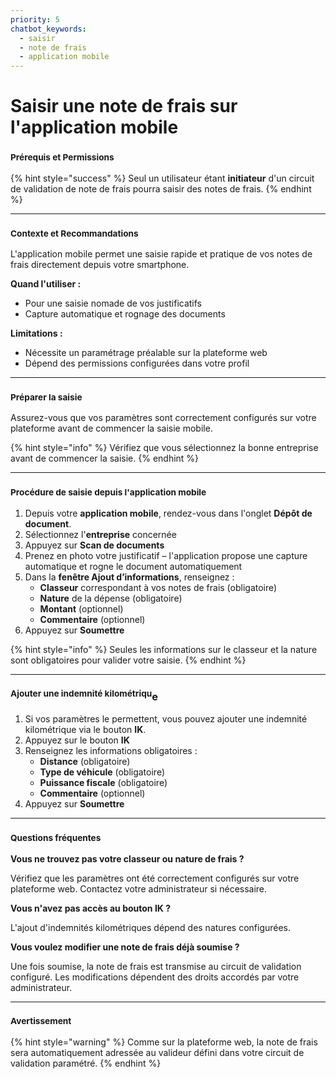 ```yaml
---
priority: 5
chatbot_keywords: 
  - saisir
  - note de frais
  - application mobile
---
```


# Saisir une note de frais sur l'application mobile

### <sup>**Prérequis et Permissions**</sup>

{% hint style="success" %}
Seul un utilisateur étant **initiateur** d'un circuit de validation de note de frais pourra saisir des notes de frais.
{% endhint %}

***

### <sup>**Contexte et Recommandations**</sup>

L'application mobile permet une saisie rapide et pratique de vos notes de frais directement depuis votre smartphone.

**Quand l'utiliser :**

* Pour une saisie nomade de vos justificatifs
* Capture automatique et rognage des documents

**Limitations :**

* Nécessite un paramétrage préalable sur la plateforme web
* Dépend des permissions configurées dans votre profil

***

### <sup>**Préparer la saisie**</sup>

Assurez-vous que vos paramètres sont correctement configurés sur votre plateforme avant de commencer la saisie mobile.

{% hint style="info" %}
Vérifiez que vous sélectionnez la bonne entreprise avant de commencer la saisie.
{% endhint %}

***

### <sup>**Procédure de saisie depuis l'application mobile**</sup>

1. Depuis votre **application mobile**, rendez-vous dans l'onglet **Dépôt de document**.
2. Sélectionnez l'**entreprise** concernée
3. Appuyez sur **Scan de documents**
4. Prenez en photo votre justificatif – l'application propose une capture automatique et rogne le document automatiquement
5. Dans la **fenêtre Ajout d’informations**, renseignez :
   * **Classeur** correspondant à vos notes de frais (obligatoire)
   * **Nature** de la dépense (obligatoire)
   * **Montant** (optionnel)
   * **Commentaire** (optionnel)
6. Appuyez sur **Soumettre**

{% hint style="info" %}
Seules les informations sur le classeur et la nature sont obligatoires pour valider votre saisie.
{% endhint %}

***

### <sup>**Ajouter une indemnité kilométriqu**</sup>**e**

1. Si vos paramètres le permettent, vous pouvez ajouter une indemnité kilométrique via le bouton **IK**.
2. Appuyez sur le bouton **IK**
3. Renseignez les informations obligatoires :
   * **Distance** (obligatoire)
   * **Type de véhicule** (obligatoire)
   * **Puissance fiscale** (obligatoire)
   * **Commentaire** (optionnel)
4. Appuyez sur **Soumettre**

***

### <sup>**Questions fréquentes**</sup>

**Vous ne trouvez pas votre classeur ou nature de frais ?**

Vérifiez que les paramètres ont été correctement configurés sur votre plateforme web. Contactez votre administrateur si nécessaire.

**Vous n'avez pas accès au bouton IK ?**

L'ajout d'indemnités kilométriques dépend des natures configurées.

**Vous voulez modifier une note de frais déjà soumise ?**

Une fois soumise, la note de frais est transmise au circuit de validation configuré. Les modifications dépendent des droits accordés par votre administrateur.

***

### <sup>**Avertissement**</sup>

{% hint style="warning" %}
Comme sur la plateforme web, la note de frais sera automatiquement adressée au valideur défini dans votre circuit de validation paramétré.
{% endhint %}
